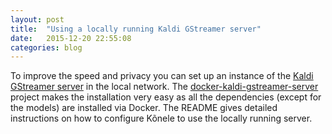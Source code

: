 ```yaml
---
layout: post
title:  "Using a locally running Kaldi GStreamer server"
date:   2015-12-20 22:55:08
categories: blog
---
```


To improve the speed and privacy you can set up an instance of the
[Kaldi GStreamer server](https://github.com/alumae/kaldi-gstreamer-server) in the local network.
The [docker-kaldi-gstreamer-server](https://github.com/jcsilva/docker-kaldi-gstreamer-server) project
makes the installation very easy as all the dependencies (except for the models) are installed via Docker.
The README gives detailed instructions on how to configure Kõnele to use the locally running server.
